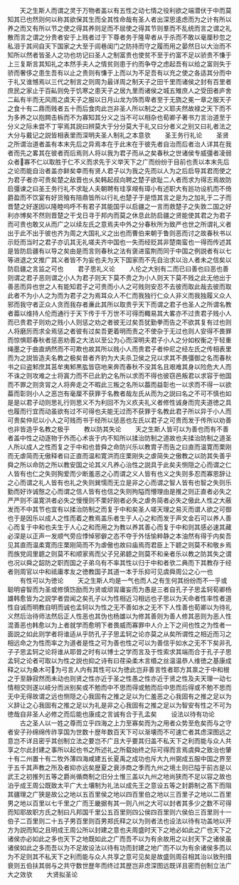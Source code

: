 <!-- { "loadSidebar": true } -->
　　天之生斯人而谓之灵于万物者盖以有五性之动七情之役利欲之端潜伏于中而莫知其已也然则何以称其欲保其生而全其性命哉有圣人者出深思逺虑而为之计有所以养之而又有所以节之使之得其养则足而不屈使之得其节则羣而不乱统而言之谓之礼散而言之谓之分贵者安于上贱者过于下尊者务于隆卑者从于杀而不敢以毫厘秒忽之私泪于其间自天下国家之大至于闾巷闺门之防持而守之履而用之晏然日以大治而不知所以然者皆圣人之功也坊记曰圣人之制富贵也使贫不至于约富不足以骄贵不慊于上三复斯言其知礼之本然手夫人之情贫则患于约而争夺之虑起吾有以给之富则失于骄而奢侈之患生吾有以止之贵则有慊于上而以为不足吾有以充之使之各适其分而中于礼又谁憾焉以三代之制言之则周为最详周之制天子之田千里而诸侯之封有百里者庶民之家止于百畆则免于饥寒之患天子之居九里而诸侯之城五雉庶人之受田者庐舍二畆有半而无风雨之虞天子之服以日月山龙为饰而卑者至于无旒之冕一章之服天子之食十有二鼎而贱者五十而后食肉此岂非圣人所以制之之义耶夫然故禄之天下而不为多养之以抱闗击柝而不为寡知其分义之当不可以相杂也荀卿子著书力言治道至于分义之际未尝不丁寜焉其説曰辨莫大于分分莫大于礼又曰分者义之别又曰礼者法之大分与戴记之説皆相表里而深明夫圣人制礼之本意欤
　　圣王务行礼论
　　圣贤之所谓治道者盖有本末先后之异焉本在于此末在于彼先者自治而后者治人详其在我者而先之畧其在彼者而后焉则人将以我为君子而从之矣春秋之世诸侯专威彊者凌弱众者寡不仁以取胜于仁不义而求先于义举天下之广而纷纷于目前也责以本末先后之论而能自治者盖亦鲜矣幸而有贤人君子以为我之先而以人为之后启导其君而使之为君子者亦可贵矣楚之敌晋也乆矣韩起叔向聘之楚子欲耻二人者而求为得志焉故防启彊谏之曰圣王务行礼不求耻人夫朝聘有珪享覜有璋小有述职大有廵功设机而不倚爵盈而不饮宴有好货飱有陪鼎皆所以行礼也楚子于是悟其言之是为之加礼于二子而晋楚之好遂因以隆睦呜呼不有君子其能国乎以启疆之一言而救楚子之失敦二国之好利亦博矣不然则晋楚之干戈日寻于邦内而莫之休息此防启疆之贤能使其君之为君子而可贵也敢又从而广之以续左氏之意焉夫中外之分春秋所为致严也世之所谓礼义者出于此不出于彼也齐为周之大国礼义之出也而曹伯来朝于鲁则恶而讨之故春秋书以示贬而当时之君子亦讥其无礼嗟夫齐中国也一失而经贬其非楚南蛮也一得而传述其是皆防启疆有以导之矣由是而言则春秋之法有褒进蛮荆而同于中国之例説者有以七等进退之文推广其义者皆不为妄也夫为天下国家而不先自治求以治人者未之信矣以防启疆之言监之可也
　　君子思礼义论
　　人伦之大别有二而已曰善也曰恶也善则谓之君子恶则谓之小人为君子则天下莫不贵之为小人则天下莫不贱之此无他出于善恶而异也世之人有能知君子之可贵而小人之可贱则安忍不去彼而取此哉去彼而取此者不为小人之为而为君子之为焉耳众人不仁而我独行仁众人非义而我独履义众人邪而我守者正众人贪而我存者亷此其所以取贵乎天下而谓之君子也圣人之所谓名教者葢以维持人伦而通行于天下传于千万世不可得而輙易其大畧亦不过贵君子贱小人而已贵君子则劝之贱小人则惩之劝之者彼无过矣吾犹勤拳而告之不欲其复有过也则人将磨厉而求全焉惩之者彼有过矣吾更着明而责之不使杂于无过也则人安得不畏罪而惊惧耶春秋者惩恶劝善之大法以至公为心而深明夫君子小人之分如权衡之于轻重绳墨之于曲直炳然而不可欺也故其所以贱小人而贵君子者仲尼之经左氏之传相表里而为之説皆造夫名教之极矣昔者齐豹为大夫杀卫侯之兄以求其不畏彊御之名而春秋书之曰盗邾庶其莒牟夷邾黒肱皆窃地来奔而春秋不没其名且艰难其身以险危大人而不诛之则攻难之士将寘力而不已此豹之名所以求而不得也彼窃邑叛君以求容于他国而不罪之则贪冐之人将奔走之不暇此三叛之名所以葢而益彰也一以求而不得一以欲葢而彰则小人之恶岂有毫厘不获罪于名教者哉左氏从而为之説曰名之不可不慎也如是是以君子动则思礼行则思义不为利回不为义疚夫礼义者修性诚身而完夫道徳之具也履而行宜而动虽欲有过不可得也夫能无过而不获罪于名教此君子所以异于小人而可贵矣仲尼以小人之可贱而书于经所以惩恶也左氏以君子之可贵而发于传所以劝善也非皆造乎名教之极乎
　　教以防其失论
　　天之生斯人皆可以为善也而有不善者盖中性之动逐物于外而心术丧于内不知所以揉治防制之道故也夫揉治防制之道圣人所以成人之性而复之于中和也昔舜之命防兴乐以教胄子而告之曰直而温寛而栗刚而无虐简而无傲释者曰正直而温和寛洪而庄栗刚失之虐简失之傲教之以防其失善乎舜之所以命防之所以教安国之论其义凡养心治性之説具于此矣夫恻隠之心而谓之仁人皆有也仁之失则狥爱而少断羞恶之心而谓之义人皆有也义之失则多忍而寡恩辞让之心而谓之礼人皆有也礼之失则巽懦而无立是非之心而谓之智人皆有也智之失则乐勤而好诈诚慤之心而谓之信人皆有也信之失则拘隘而懵理由是推之则正直者必失之严严则不温寛洪者必失之慢慢则不栗好刚者必失之虐务简者必失之傲此人性之大蔽发而不中其节也宜有以揉治防制之而复于中和矣圣人嗟天理之易灭而谓人欲之可御也于是因乐以成人之性而着之教焉盖乐者生于人心之和而发于声文金石可以养人善心而复于中和也夫生于人心之和而用之为教以养其善心而复于中和则其感必速其藏必深是以正声一发顺气旁应悸悼邪僻之态不夺于外恬愉粹静之本油然有得于内矣吾见其直而温柔寛而庄栗刚简而不为虐傲也故曰庙焉而君臣上下聼之则莫不和敬乡焉而族党闾里聼之则莫不和顺家焉而父子兄弟聼之则莫不和亲者乐以教之防其失之谓也况以舜之韶防之职而国之子弟乌有不率其性以归于中和者欤二典而下其教存于经者则周官以中和祗庸孝友之徳教国子其道一本于乐抑可见虞舜周公之心一也
　　有性可以为徳论
　　天之生斯人均是一气也而人之有生何其纷纷而不一乎或聪明睿智而为圣或修慎饬励而为贤或顽冐庸妄而为愚是三者自孔子子思孟轲荀卿杨雄韩愈皆为之説学者尝闻之矣孔子以为性相近习相远也子思以为天命者性率性者道性自诚而明教自明而诚也孟轲以为性之无不善如水之无不下人性善也荀卿以为待礼义然后治待师法然后正人性恶也其伪也杨雄以为修其善则为善人修其恶则为恶人性混善恶也韩愈以为上者就学而愈明下者畏威而寡罪中人介上下之间也性之为性者一面説之如此则学者将谁适从乎防孔子子思孟轲之论亦莫之从矣所谓性之相近而习之相远命之为性而率之为道者是性之可为善也性之可以为善信乎如水之无不下矣非孔子子思孟轲之论将谁从耶昔之时有以博士之学而言及于性索求其端而合于孔子子思孟轲之论者可取以为性之説也抑之诗有曰荏染柔木言缗之丝温温恭人维徳之基康成释之以为桑木可为弓言人内有其性可以为徳此岂非善言性者耶方其禀之于中和根之于至静寂然而未动也则贤之性亦近于圣之性愚之性亦近于贤之性及夫天理一动七情相交则遂以岐分而派别矣或不勉而中不思而得或勉而后中思而后得或不勉不思而无中无得故谓之远也恻隠之心我固有之推之足以为仁羞恶之心我固有之推之足以为义辞让之心我固有之推之足以为礼是非之心我固有之推之足以为智安有性之不可为徳哉自非圣人必修之而后能也康成之言诚有合于孔孟矣
　　设法以待有功论
　　古之圣人以一姓之尊而立乎四海之上力至寡矣而为之用者众势至危矣而与之守者安子孙绵绵传祚享国为世数十歴年数百天下可以渐壊而不可速亡者其虑深图远之意岂不详且密乎其创制立法之要岂不广且大乎要其归盖不私天下之利而能与众人共享之尔此封建之事所以起也书之所述礼之所载始终之际可得而言焉虞舜之致治也肇十有二州置十有二牧外薄四海咸建五长夏禹之成功也斥大九州弼成五服中国之界至于五千其声教之所及者抑亦远矣歴夏之衰渉商之季而九州之境土则已隘于前古是以武王之初推列五等之爵尚循商制之旧分土惟三盖以九州之地尚狭而不足以容之故也泊乎成王周公既致太平广大土壤制为礼法以成先王之意设五等之封爵制之髙下而阻其疆理之广狭是故公之地以五百里侯之地以四百里伯之地以三百里子之地以二百里男之地以百里以七千里之广而王畿据有其一则八州之大可以封者其多少之数不可得而知耶故职方氏之制曰凡邦国千里公五百里则四公侯四百里则六侯伯三百里则十一伯子二百里则二十五子男百里则百男郑氏释之以为则者法也设法以待有功盖地以开方为説而知之且明成王周公所以封建之意也夫周盛时天下之地必如此之广也天下之诸侯亦必如此之多也天下之地既如此之广而吾不以为有余故用之以封天下之诸侯虽诸侯如此之多而吾以为不足故设法以待有功而封建之地广而不以为有余诸侯多而以为不足则其不私天下之利而能与众人共享之意可见矣是故盛则周召相其治以致刑措衰则五伯扶其弱与之共守数世歴年而终过其歴岂非虑深图远既详且密而创制立法广大之效欤
　　大贤拟圣论
